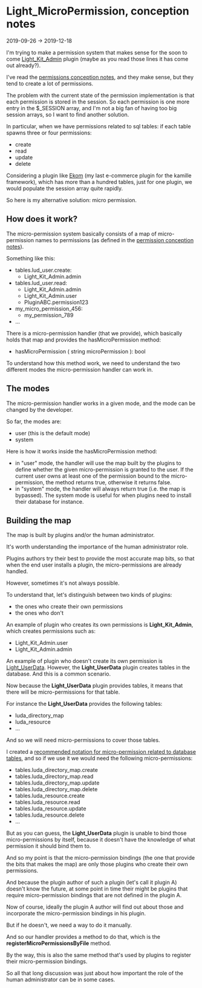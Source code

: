 Light_MicroPermission, conception notes
=================
2019-09-26 -> 2019-12-18



I'm trying to make a permission system that makes sense for the soon to come [Light_Kit_Admin](https://github.com/lingtalfi/Light_Kit_Admin) plugin (maybe as you read those lines it has come out already?).


I've read the [permissions conception notes](https://github.com/lingtalfi/Light_User/blob/master/doc/pages/permission-conception-notes.md),
and they make sense, but they tend to create a lot of permissions.

The problem with the current state of the permission implementation is that each permission is stored in the session.
So each permission is one more entry in the $_SESSION array, and I'm not a big fan of having too big session arrays, 
so I want to find another solution.

In particular, when we have permissions related to sql tables: if each table spawns three or four permissions:

- create 
- read
- update
- delete

Considering a plugin like [Ekom](https://github.com/KamilleModules/Ekom) (my last e-commerce plugin for the kamille framework),
which has more than a hundred tables, just for one plugin, we would populate the session array quite rapidly.


So here is my alternative solution: micro permission.





How does it work?
-------------------

The micro-permission system basically consists of a map of micro-permission names to permissions (as defined in the [permission conception notes](https://github.com/lingtalfi/Light_User/blob/master/doc/pages/permission-conception-notes.md)).

Something like this:

- tables.lud_user.create:
    - Light_Kit_Admin.admin
- tables.lud_user.read:
    - Light_Kit_Admin.admin
    - Light_Kit_Admin.user
    - PluginABC.permission123
- my_micro_permission_456:
    - my_permission_789
- ...


There is a micro-permission handler (that we provide), which basically holds that map and provides the hasMicroPermission method:


- hasMicroPermission ( string microPermission ): bool


To understand how this method work, we need to understand the two different modes the micro-permission handler can work in.


The modes
---------------

The micro-permission handler works in a given mode, and the mode can be changed by the developer.

So far, the modes are:

- user (this is the default mode)
- system


Here is how it works inside the hasMicroPermission method:

- in "user" mode, the handler will use the map built by the plugins to define whether the given micro-permission is granted to the user. 
        If the current user owns at least one of the permission bound to the micro-permission, the method returns true, otherwise it returns false.
- in "system" mode, the handler will always return true (i.e. the map is bypassed). The system mode is useful for when plugins need to install their database for instance.



Building the map
-----------

The map is built by plugins and/or the human administrator.

It's worth understanding the importance of the human administrator role.

Plugins authors try their best to provide the most accurate map bits, so that when the end user installs a plugin,
the micro-permissions are already handled.

However, sometimes it's not always possible.

To understand that, let's distinguish between two kinds of plugins:

- the ones who create their own permissions
- the ones who don't 


An example of plugin who creates its own permissions is **Light_Kit_Admin**, which creates permissions such as:

- Light_Kit_Admin.user
- Light_Kit_Admin.admin


An example of plugin who doesn't create its own permission is [Light_UserData](https://github.com/lingtalfi/Light_UserData).
However, the **Light_UserData** plugin creates tables in the database.
And this is a common scenario. 

Now because the **Light_UserData** plugin provides tables, it means that there will be micro-permissions for that table.

For instance the **Light_UserData** provides the following tables:

- luda_directory_map
- luda_resource
- ...

And so we will need micro-permissions to cover those tables.

I created a [recommended notation for micro-permission related to database tables](https://github.com/lingtalfi/Light_MicroPermission/blob/master/doc/pages/recommended-micropermission-notation.md#database-interaction),
and so if we use it we would need the following micro-permissions:

- tables.luda_directory_map.create 
- tables.luda_directory_map.read 
- tables.luda_directory_map.update 
- tables.luda_directory_map.delete
- tables.luda_resource.create 
- tables.luda_resource.read 
- tables.luda_resource.update 
- tables.luda_resource.delete
- ...


But as you can guess, the **Light_UserData** plugin is unable to bind those micro-permissions by itself, because it doesn't have
the knowledge of what permission it should bind them to. 

And so my point is that the micro-permission bindings (the one that provide the bits that makes the map) are only 
those plugins who create their own permissions.

And because the plugin author of such a plugin (let's call it plugin A) doesn't know the future, at some point in time their might be plugins
that require micro-permission bindings that are not defined in the plugin A.

Now of course, ideally the plugin A author will find out about those and incorporate the micro-permission bindings in his plugin.

But if he doesn't, we need a way to do it manually.

And so our handler provides a method to do that, which is the **registerMicroPermissionsByFile** method.

By the way, this is also the same method that's used by plugins to register their micro-permission bindings.

So all that long discussion was just about how important the role of the human administrator can be in some cases.  


 










